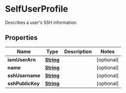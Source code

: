 

# SelfUserProfile

Describes a user's SSH information.

## Properties

| Name | Type | Description | Notes |
|------------ | ------------- | ------------- | -------------|
|**iamUserArn** | [**String**](String.md) |  |  [optional] |
|**name** | [**String**](String.md) |  |  [optional] |
|**sshUsername** | [**String**](String.md) |  |  [optional] |
|**sshPublicKey** | [**String**](String.md) |  |  [optional] |




